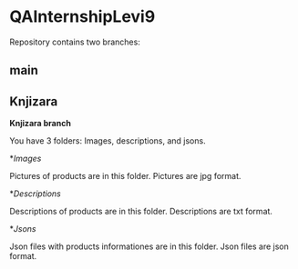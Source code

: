# QAInternshipLevi9

Repository contains two branches:

## main
## Knjizara


**Knjizara branch**


You have 3 folders: Images, descriptions, and jsons.


**Images*

Pictures of products are in this folder. Pictures are jpg format.

**Descriptions*

Descriptions of products are in this folder. Descriptions are txt format.

**Jsons*

Json files with products informationes are in this folder. Json files are json format.

